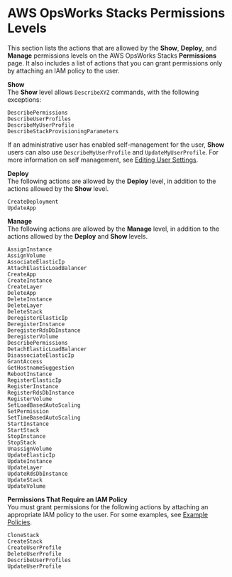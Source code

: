 # AWS OpsWorks Stacks Permissions Levels<a name="opsworks-security-users-standard"></a>

This section lists the actions that are allowed by the **Show**, **Deploy**, and **Manage** permissions levels on the AWS OpsWorks Stacks **Permissions** page\. It also includes a list of actions that you can grant permissions only by attaching an IAM policy to the user\.

**Show**  
The **Show** level allows `DescribeXYZ` commands, with the following exceptions:  

```
DescribePermissions
DescribeUserProfiles
DescribeMyUserProfile
DescribeStackProvisioningParameters
```
If an administrative user has enabled self\-management for the user, **Show** users can also use `DescribeMyUserProfile` and `UpdateMyUserProfile`\. For more information on self management, see [Editing User Settings](opsworks-security-users-manage-edit.md)\. 

**Deploy**  
The following actions are allowed by the **Deploy** level, in addition to the actions allowed by the **Show** level\.  

```
CreateDeployment
UpdateApp
```

**Manage**  
The following actions are allowed by the **Manage** level, in addition to the actions allowed by the **Deploy** and **Show** levels\.  

```
AssignInstance
AssignVolume
AssociateElasticIp
AttachElasticLoadBalancer
CreateApp
CreateInstance
CreateLayer
DeleteApp
DeleteInstance
DeleteLayer
DeleteStack
DeregisterElasticIp
DeregisterInstance
DeregisterRdsDbInstance
DeregisterVolume
DescribePermissions
DetachElasticLoadBalancer
DisassociateElasticIp
GrantAccess
GetHostnameSuggestion
RebootInstance
RegisterElasticIp
RegisterInstance
RegisterRdsDbInstance
RegisterVolume
SetLoadBasedAutoScaling
SetPermission
SetTimeBasedAutoScaling
StartInstance
StartStack
StopInstance
StopStack
UnassignVolume
UpdateElasticIp
UpdateInstance
UpdateLayer
UpdateRdsDbInstance
UpdateStack
UpdateVolume
```

**Permissions That Require an IAM Policy**  
You must grant permissions for the following actions by attaching an appropriate IAM policy to the user\. For some examples, see [Example Policies](opsworks-security-users-examples.md)\.  

```
CloneStack
CreateStack
CreateUserProfile
DeleteUserProfile
DescribeUserProfiles
UpdateUserProfile
```